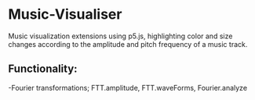 # Music-Visualiser

Music visualization extensions using p5.js, highlighting color and size changes according to the amplitude and pitch frequency of a music track.

## Functionality:
-Fourier transformations; FTT.amplitude, FTT.waveForms, Fourier.analyze
